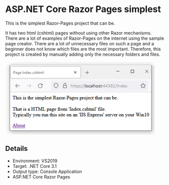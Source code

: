 # ASP.NET Core Razor Pages simplest

This is the simplest Razor-Pages project that can be. 

It has two html (cshtml) pages without using other Razor mechanisms. There are a lot of examples of Razor-Pages on the internet using the sample page creator. There are a lot of unnecessary files on such a page and a beginner does not know which files are the most important. 
Therefore, this project is created by manually adding only the necessary folders and files.

![](/Jpg/Simplest_Razor-Page.png)

## Details

- Environment: VS2019
- Target: .NET Core 3.1
- Output type: Console Application
- ASP.NET Core Razor Pages


